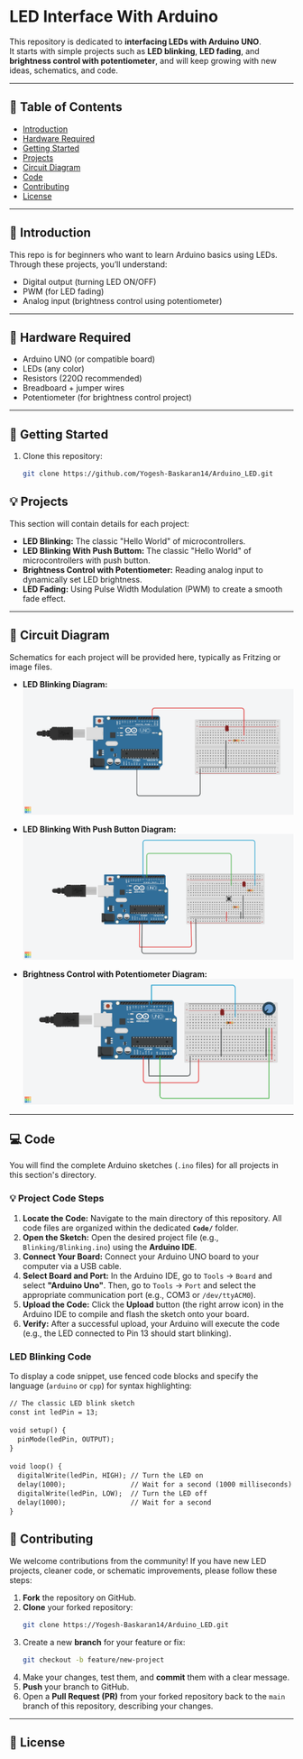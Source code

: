 # LED Interface With Arduino

This repository is dedicated to **interfacing LEDs with Arduino UNO**.  
It starts with simple projects such as **LED blinking**, **LED fading**, and **brightness control with potentiometer**, and will keep growing with new ideas, schematics, and code.

---

## 📌 Table of Contents

- [Introduction](#introduction)
- [Hardware Required](#hardware-required)
- [Getting Started](#getting-started)
- [Projects](#projects)
- [Circuit Diagram](#circuit-diagram)
- [Code](#code)
- [Contributing](#contributing)
- [License](#license)

---

## 🔎 Introduction

This repo is for beginners who want to learn Arduino basics using LEDs.  
Through these projects, you’ll understand:

- Digital output (turning LED ON/OFF)
- PWM (for LED fading)
- Analog input (brightness control using potentiometer)

---

## 🔧 Hardware Required

- Arduino UNO (or compatible board)
- LEDs (any color)
- Resistors (220Ω recommended)
- Breadboard + jumper wires
- Potentiometer (for brightness control project)

---

## 🚀 Getting Started

1. Clone this repository:
   ```bash
   git clone https://github.com/Yogesh-Baskaran14/Arduino_LED.git
   ```

## 💡 Projects

This section will contain details for each project:

- **LED Blinking:** The classic "Hello World" of microcontrollers.
- **LED Blinking With Push Buttom:** The classic "Hello World" of microcontrollers with push button.
- **Brightness Control with Potentiometer:** Reading analog input to dynamically set LED brightness.
- **LED Fading:** Using Pulse Width Modulation (PWM) to create a smooth fade effect.

---

## 🔌 Circuit Diagram

Schematics for each project will be provided here, typically as Fritzing or image files.

- **LED Blinking Diagram:**
  ![Circuit diagram for LED blinking with Arduino UNO](Images/LED_BLINK.png)

- **LED Blinking With Push Button Diagram:**
  ![Circuit diagram for LED Blinking With Push Button with Arduino UNO](Images/LED_BLINK_WITH_PUSH.png)

- **Brightness Control with Potentiometer Diagram:**
  ![Circuit diagram for Brightness Control with Potentiometer with Arduino UNO](Images/LED_WITH_PWM.png)

---

## 💻 Code

You will find the complete Arduino sketches (`.ino` files) for all projects in this section's directory.

### 💡 Project Code Steps

1.  **Locate the Code:** Navigate to the main directory of this repository. All code files are organized within the dedicated **`Code/`** folder.
2.  **Open the Sketch:** Open the desired project file (e.g., `Blinking/Blinking.ino`) using the **Arduino IDE**.
3.  **Connect Your Board:** Connect your Arduino UNO board to your computer via a USB cable.
4.  **Select Board and Port:** In the Arduino IDE, go to `Tools` $\rightarrow$ `Board` and select **"Arduino Uno"**. Then, go to `Tools` $\rightarrow$ `Port` and select the appropriate communication port (e.g., COM3 or `/dev/ttyACM0`).
5.  **Upload the Code:** Click the **Upload** button (the right arrow icon) in the Arduino IDE to compile and flash the sketch onto your board.
6.  **Verify:** After a successful upload, your Arduino will execute the code (e.g., the LED connected to Pin 13 should start blinking).

### LED Blinking Code

To display a code snippet, use fenced code blocks and specify the language (`arduino` or `cpp`) for syntax highlighting:

```arduino
// The classic LED blink sketch
const int ledPin = 13;

void setup() {
  pinMode(ledPin, OUTPUT);
}

void loop() {
  digitalWrite(ledPin, HIGH); // Turn the LED on
  delay(1000);                // Wait for a second (1000 milliseconds)
  digitalWrite(ledPin, LOW);  // Turn the LED off
  delay(1000);                // Wait for a second
}
```

## 🤝 Contributing

We welcome contributions from the community\! If you have new LED projects, cleaner code, or schematic improvements, please follow these steps:

1.  **Fork** the repository on GitHub.
2.  **Clone** your forked repository:
    ```bash
    git clone https://Yogesh-Baskaran14/Arduino_LED.git
    ```
3.  Create a new **branch** for your feature or fix:
    ```bash
    git checkout -b feature/new-project
    ```
4.  Make your changes, test them, and **commit** them with a clear message.
5.  **Push** your branch to GitHub.
6.  Open a **Pull Request (PR)** from your forked repository back to the `main` branch of this repository, describing your changes.

---

## 📜 License

```

```
